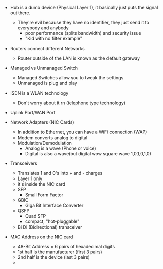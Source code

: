 
- Hub is a dumb device (Physical Layer 1), it basically just puts the signal out there.
	- They're evil because they have no identifier, they just send it to everybody and anybody
		- poor performance (splits bandwidth) and security issue
		- "Kid with no filter example"
- Routers connect different Networks
	- Router outside of the LAN is known as the default gateway 
- Managed vs Unmanaged Switch
	- Managed Switches allow you to tweak the settings
	- Unmanaged is plug and play 
- ISDN is a WLAN technology 
	- Don't worry about it rn (telephone type technology)
- Uplink Port/WAN Port 

- Network Adapters (NIC Cards)
	- In addition to Ethernet, you can have a WiFi connection (WAP)
	- Modem converts analog to digital 
	- Modulation/Demodulation
		- Analog is a wave (Phone or voice)
		- Digital is also a wave(but digital wow square wave 1,0,1,0,1,0)
- Transceivers
	- Translates 1 and 0's into + and - charges
	- Layer 1 only
	- it's inside the NIC card
	- SFP
		- Small Form Factor
	- GBIC 
		- Giga Bit Interface Converter
	- QSFP
		- Quad SFP
		- compact, "hot-pluggable"
	- Bi Di (Bidirectional) transceiver
- MAC Address on the NIC card
	- 48-Bit Address = 6 pairs of hexadecimal digits
	- 1st half is the manufacturer (first 3 pairs)
	- 2nd half is the device (last 3 pairs)
	- 
